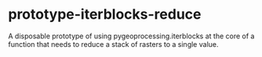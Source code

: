 # prototype-iterblocks-reduce
A disposable prototype of using pygeoprocessing.iterblocks at the core of a function that needs to reduce a stack of rasters to a single value.
